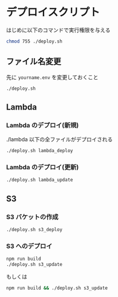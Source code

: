 # デプロイスクリプト

はじめに以下のコマンドで実行権限を与える

```bash
chmod 755 ./deploy.sh
```

## ファイル名変更

先に `yourname.env` を変更しておくこと

```bash
./deploy.sh
```

## Lambda

### Lambda のデプロイ(新規)

./lambda 以下の全ファイルがデプロイされる

```bash
./deploy.sh lambda_deploy
```

### Lambda のデプロイ(更新)

```bash
./deploy.sh lambda_update
```

## S3

### S3 バケットの作成

```bash
./deploy.sh s3_deploy
```

### S3 へのデプロイ

```bash
npm run build
./deploy.sh s3_update
```

もしくは

```bash
npm run build && ./deploy.sh s3_update
```
